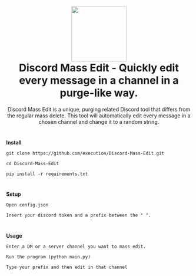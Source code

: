 <h1 align="center">
	<img src="https://i.postimg.cc/fTtpV3d0/7e794341f12ca11c8e268e0d610625ff-removebg-preview.png" width="150px"><br>
    Discord Mass Edit - Quickly edit every message in a channel in a purge-like way.
</h1>
<p align="center">
    Discord Mass Edit is a unique, purging related Discord tool that differs from the regular mass delete. This tool will automatically edit every message in a chosen channel and change it to a random string.
</p>

<h1></h1>

**Install**

```
git clone https://github.com/execution/Discord-Mass-Edit.git
```

```
cd Discord-Mass-Edit
```

```
pip install -r requirements.txt
```

<h1></h1>

**Setup**

```
Open config.json
```

```
Insert your discord token and a prefix between the " ".
```

<h1></h1>

**Usage**

```
Enter a DM or a server channel you want to mass edit.
```

```
Run the program (python main.py)
```

```
Type your prefix and then edit in that channel
```
